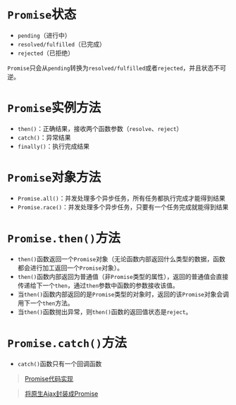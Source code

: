 # `Promise`状态

- `pending`（进行中）
- `resolved/fulfilled`（已完成）
- `rejected`（已拒绝）

`Promise`只会从`pending`转换为`resolved/fulfilled`或者`rejected`，并且状态不可逆。

# `Promise`实例方法

- `then()`：正确结果，接收两个函数参数（`resolve`、`reject`）
- `catch()`：异常结果
- `finally()`：执行完成结果

# `Promise`对象方法

- `Promise.all()`：并发处理多个异步任务，所有任务都执行完成才能得到结果
- `Promise.race()`：并发处理多个异步任务，只要有一个任务完成就能得到结果

# `Promise.then()`方法

- `then()`函数返回一个`Promise`对象（无论函数内部返回什么类型的数据，函数都会进行加工返回一个`Promise`对象）。
- `then()`函数内部返回为普通值（非`Promise`类型的属性），返回的普通值会直接传递给下一个`then`，通过`then`参数中函数的参数接收该值。
- 当`then()`函数内部返回的是`Promise`类型的对象时，返回的该`Promise`对象会调用下一个`then`方法。
- 当`then()`函数抛出异常，则`then()`函数的返回值状态是`reject`。

# `Promise.catch()`方法

- `catch()`函数只有一个回调函数

> [Promise代码实现](https://github.com/whjin/docs/blob/main/javascript/src/Promise.js)

> [将原生Ajax封装成Promise]()